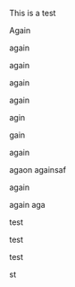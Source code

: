 This is a test

Again

again

again

again

again

agin

gain

again

agaon againsaf

again

again aga

test

test

test

st
